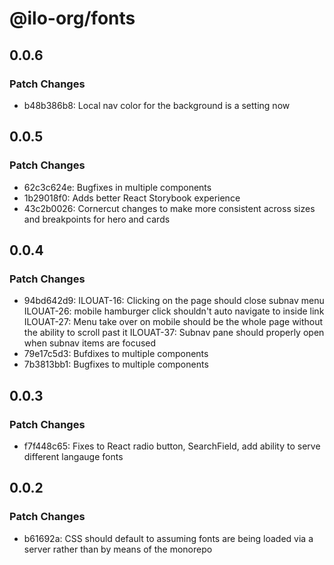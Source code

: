 # @ilo-org/fonts

## 0.0.6

### Patch Changes

- b48b386b8: Local nav color for the background is a setting now

## 0.0.5

### Patch Changes

- 62c3c624e: Bugfixes in multiple components
- 1b29018f0: Adds better React Storybook experience
- 43c2b0026: Cornercut changes to make more consistent across sizes and breakpoints for hero and cards

## 0.0.4

### Patch Changes

- 94bd642d9: ILOUAT-16: Clicking on the page should close subnav menu
  ILOUAT-26: mobile hamburger click shouldn't auto navigate to inside link
  ILOUAT-27: Menu take over on mobile should be the whole page without the ability to scroll past it
  ILOUAT-37: Subnav pane should properly open when subnav items are focused
- 79e17c5d3: Bufdixes to multiple components
- 7b3813bb1: Bugfixes to multiple components

## 0.0.3

### Patch Changes

- f7f448c65: Fixes to React radio button, SearchField, add ability to serve different langauge fonts

## 0.0.2

### Patch Changes

- b61692a: CSS should default to assuming fonts are being loaded via a server rather than by means of the monorepo

